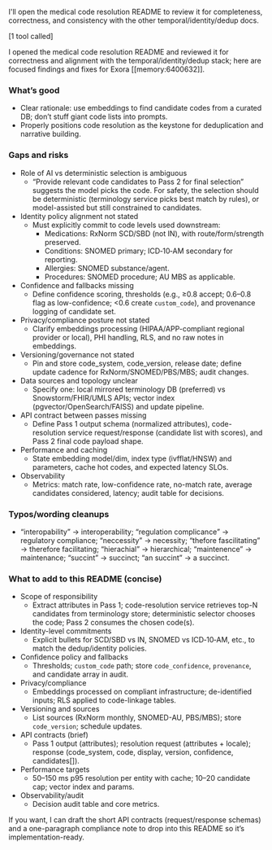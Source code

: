 I'll open the medical code resolution README to review it for completeness, correctness, and consistency with the other temporal/identity/dedup docs.

[1 tool called]

I opened the medical code resolution README and reviewed it for correctness and alignment with the temporal/identity/dedup stack; here are focused findings and fixes for Exora [[memory:6400632]].

### What’s good
- Clear rationale: use embeddings to find candidate codes from a curated DB; don’t stuff giant code lists into prompts.
- Properly positions code resolution as the keystone for deduplication and narrative building.

### Gaps and risks
- Role of AI vs deterministic selection is ambiguous
  - “Provide relevant code candidates to Pass 2 for final selection” suggests the model picks the code. For safety, the selection should be deterministic (terminology service picks best match by rules), or model-assisted but still constrained to candidates.
- Identity policy alignment not stated
  - Must explicitly commit to code levels used downstream:
    - Medications: RxNorm SCD/SBD (not IN), with route/form/strength preserved.
    - Conditions: SNOMED primary; ICD‑10‑AM secondary for reporting.
    - Allergies: SNOMED substance/agent.
    - Procedures: SNOMED procedure; AU MBS as applicable.
- Confidence and fallbacks missing
  - Define confidence scoring, thresholds (e.g., ≥0.8 accept; 0.6–0.8 flag as low-confidence; <0.6 create `custom_code`), and provenance logging of candidate set.
- Privacy/compliance posture not stated
  - Clarify embeddings processing (HIPAA/APP-compliant regional provider or local), PHI handling, RLS, and no raw notes in embeddings.
- Versioning/governance not stated
  - Pin and store code_system, code_version, release date; define update cadence for RxNorm/SNOMED/PBS/MBS; audit changes.
- Data sources and topology unclear
  - Specify one: local mirrored terminology DB (preferred) vs Snowstorm/FHIR/UMLS APIs; vector index (pgvector/OpenSearch/FAISS) and update pipeline.
- API contract between passes missing
  - Define Pass 1 output schema (normalized attributes), code-resolution service request/response (candidate list with scores), and Pass 2 final code payload shape.
- Performance and caching
  - State embedding model/dim, index type (ivfflat/HNSW) and parameters, cache hot codes, and expected latency SLOs.
- Observability
  - Metrics: match rate, low-confidence rate, no-match rate, average candidates considered, latency; audit table for decisions.

### Typos/wording cleanups
- “interopability” → interoperability; “regulation complicance” → regulatory compliance; “neccessity” → necessity; “thefore fascilitating” → therefore facilitating; “hierachial” → hierarchical; “maintenence” → maintenance; “succint” → succinct; “an succint” → a succinct.

### What to add to this README (concise)
- Scope of responsibility
  - Extract attributes in Pass 1; code-resolution service retrieves top-N candidates from terminology store; deterministic selector chooses the code; Pass 2 consumes the chosen code(s).
- Identity-level commitments
  - Explicit bullets for SCD/SBD vs IN, SNOMED vs ICD‑10‑AM, etc., to match the dedup/identity policies.
- Confidence policy and fallbacks
  - Thresholds; `custom_code` path; store `code_confidence`, `provenance`, and candidate array in audit.
- Privacy/compliance
  - Embeddings processed on compliant infrastructure; de-identified inputs; RLS applied to code-linkage tables.
- Versioning and sources
  - List sources (RxNorm monthly, SNOMED-AU, PBS/MBS); store `code_version`; schedule updates.
- API contracts (brief)
  - Pass 1 output (attributes); resolution request (attributes + locale); response (code_system, code, display, version, confidence, candidates[]).
- Performance targets
  - 50–150 ms p95 resolution per entity with cache; 10–20 candidate cap; vector index and params.
- Observability/audit
  - Decision audit table and core metrics.

If you want, I can draft the short API contracts (request/response schemas) and a one-paragraph compliance note to drop into this README so it’s implementation-ready.